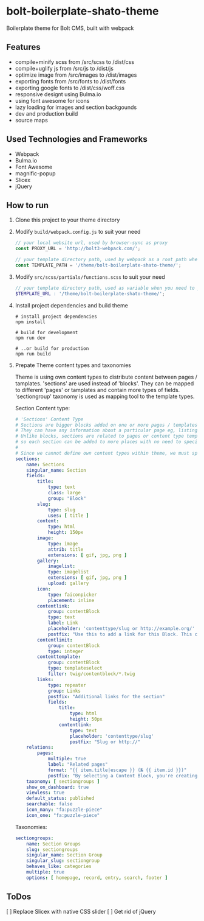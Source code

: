 # bolt-boilerplate-shato-theme
Boilerplate theme for Bolt CMS, built with webpack

## Features
- compile+minify scss from /src/scss to /dist/css
- compile+uglify js from /src/js to /dist/js
- optimize image from /src/images to /dist/images
- exporting fonts from /src/fonts to /dist/fonts
- exporting google fonts to /dist/css/woff.css
- responsive designt using Bulma.io
- using font awesome for icons
- lazy loading for images and section backgounds
- dev and production build
- source maps

## Used Technologies and Frameworks
- Webpack
- Bulma.io
- Font Awesome
- magnific-popup
- Slicex
- jQuery

## How to run

1. Clone this project to your theme directory

1. Modify `build/webpack.config.js` to suit your need 

    ```js
    // your local website url, used by browser-sync as proxy
    const PROXY_URL = 'http://bolt3-webpack.com/';  

    // your template directory path, used by webpack as a root path when transform relative path to absolute path in css loader
    const TEMPLATE_PATH = '/theme/bolt-boilerplate-shato-theme/'; 
    ```

1. Modify `src/scss/partials/functions.scss` to suit your need

    ```scss
    // your template directory path, used as variable when you need to produce absolute path of your assets
    $TEMPLATE_URL : '/theme/bolt-boilerplate-shato-theme/';
    ```

1. Install project dependencies and build theme

    ```
    # install project dependencies
    npm install 

    # build for development
    npm run dev

    # ..or build for production
    npm run build
    ```

1. Prepate Theme content types and taxonomies

    Theme is using own content types to distribute content between pages / tamplates. 'sections' are used instead of 'blocks'. They can be mapped to different 'pages' or tamplates and contain more types of fields. 'sectiongroup' taxonomy is used as mapping tool to the template types.

    Section Content type:

    ```yml
    # 'Sections' Content Type
    # Sections are bigger blocks added on one or more pages / templates mostly under the main content
    # They can have any information about a particular page eg, listings of content, galleries...
    # Unlike blocks, sections are related to pages or content type templates (eg. recors, entries...)
    # so each section can be added to more places with no need to specifying in template (only this particular)
    #
    # Since we cannot define own content types within theme, we must specify own content tyoe explicitely.
    sections:
        name: Sections
        singular_name: Section
        fields:
            title:
                type: text
                class: large
                group: "Block"
            slug:
                type: slug
                uses: [ title ]
            content:
                type: html
                height: 150px
            image:
                type: image
                attrib: title
                extensions: [ gif, jpg, png ]
            gallery:
                imagelist:
                type: imagelist
                extensions: [ gif, jpg, png ]
                upload: gallery
            icon:
                type: faiconpicker
                placement: inline
            contentlink:
                group: contentBlock
                type: text
                label: Link
                placeholder: 'contenttype/slug or http://example.org/'
                postfix: "Use this to add a link for this Block. This could either be an 'internal' link like <tt>page/about</tt>, if you use a contenttype/slug combination. Otherwise use a proper URL, like `http://example.org`."
            contentlimit:
                group: contentBlock
                type: integer
            contenttemplate:
                group: contentBlock
                type: templateselect
                filter: twig/contentblock/*.twig
            links:
                type: repeater 
                group: Links
                postfix: "Additional links for the section"
                fields:
                    title:
                        type: html
                        height: 50px
                    contentlink:
                        type: text
                        placeholder: 'contenttype/slug'
                        postfix: "Slug or http://"
        relations:
            pages:
                multiple: true
                label: "Related pages"
                format: "{{ item.title|escape }} (№ {{ item.id }})"
                postfix: "By selecting a Content Block, you're creating a bi-directional relationship to that Content Block."
        taxonomy: [ sectiongroups ]
        show_on_dashboard: true
        viewless: true
        default_status: published
        searchable: false
        icon_many: "fa:puzzle-piece"
        icon_one: "fa:puzzle-piece"
    ```

    Taxonomies:

    ```yml
    sectiongroups:
        name: Section Groups
        slug: sectiongroups
        singular_name: Section Group
        singular_slug: sectiongroup
        behaves_like: categories
        multiple: true
        options: [ homepage, record, entry, search, footer ]
    ```

## ToDos

[ ] Replace Slicex with native CSS slider 
[ ] Get rid of jQuery
